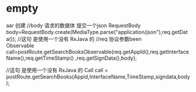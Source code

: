 # empty
aar 创建
//body 请求的数据体 提交一个json
RequestBody body=RequestBody.create(MediaType.parse("application/json"),req.getData());
//这句 是使用一个没有 RxJava 的 
//req 协议参数been  
Observable<ResponseBody> call=postRoute.getSearchBooksObservable(req.getAppId(),req.getInterfaceName(),req.getTimeStamp()
                ,req.getSignData(),body);

//这句 是使用一个没有 RxJava 的
Call<ResponseBody> call = postRoute.getSearchBooks(Appid,InterfaceName,TimeStamp,signdata,body);
